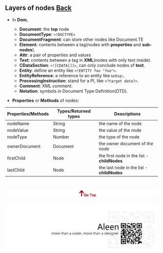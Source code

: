 ## Layers of nodes [Back](./../HTML.md)

- In **Dom**,
	- **Document**: the **top** node
	- **DocumentType**: `<!DOCTYPE>`
	- **DocumentFragment**: can store other nodes like Document.TE
	- **Element**: contents between a tag(nodes with **properties** and **sub-nodes**).
	- **Attr**: a pair of properties and values
	- **Text**: contents between a tag in **XML**(nodes with only text inside).
	- **CDataSection**: `<![CDATA[]]>`, can only conclude nodes of **text**.
	- **Entity**: define an entity like `<!ENTITY foo "foo">`.
	- **EntityReference**: a reference to an entity like `&nbsp;`.
	- **ProcessingInstruction**: stand for a PI, like `<?target data?>`.
	- **Comment**: XML comment.
	- **Notation**: symbols in Document Type Definition(DTD).

- **Properties** or **Methods** of nodes:

Properties/Methods|Types/Returned types|Descriptions
------------------|--------------------|------------
nodeName|String|the name of the node
nodeValue|String|the value of the node
nodeType|Number|the type of the node
ownerDocument|Document|the owner document of the node
firstChild|Node|the first node in the list - **childNodes**
lastChild|Node|the last node in the list - **childNodes**

<a href="#" style="left:200px;"><img src="./../../../pic/gotop.png"></a>
=====
<a href="http://aleen42.github.io/" target="_blank" ><img src="./../../../pic/tail.gif"></a>

